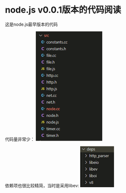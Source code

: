 # node.js v0.0.1版本的代码阅读

这是node.js最早版本的代码

代码量非常少：
![](images/2022-02-23-07-05-01.png)

依赖项也很比较精简，当时是采用libev:
![](images/2022-02-23-07-05-36.png)
